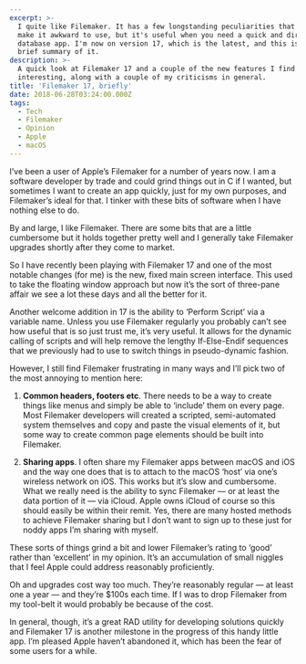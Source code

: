 ```yaml
---
excerpt: >-
  I quite like Filemaker. It has a few longstanding peculiarities that sometimes
  make it awkward to use, but it's useful when you need a quick and dirty
  database app. I'm now on version 17, which is the latest, and this is my very
  brief summary of it.
description: >-
  A quick look at Filemaker 17 and a couple of the new features I find most
  interesting, along with a couple of my criticisms in general.
title: 'Filemaker 17, briefly'
date: 2018-06-28T03:24:00.000Z
tags:
  - Tech
  - Filemaker
  - Opinion
  - Apple
  - macOS
---
```

I’ve been a user of Apple’s Filemaker for a number of years now. I am a software developer by trade and could grind things out in C if I wanted, but sometimes I want to create an app quickly, just for my own purposes, and Filemaker’s ideal for that. I tinker with these bits of software when I have nothing else to do.

By and large, I like Filemaker. There are some bits that are a little cumbersome but it holds together pretty well and I generally take Filemaker upgrades shortly after they come to market.

So I have recently been playing with Filemaker 17 and one of the most notable changes (for me) is the new, fixed main screen interface. This used to take the floating window approach but now it’s the sort of three-pane affair we see a lot these days and all the better for it.

Another welcome addition in 17 is the ability to ‘Perform Script’ via a variable name. Unless you use Filemaker regularly you probably can’t see how useful that is so just trust me, it’s very useful. It allows for the dynamic calling of scripts and will help remove the lengthy If-Else-Endif sequences that we previously had to use to switch things in pseudo-dynamic fashion.

However, I still find Filemaker frustrating in many ways and I’ll pick two of the most annoying to mention here:

1. **Common headers, footers etc**. There needs to be a way to create things like menus and simply be able to ‘include’ them on every page. Most Filemaker developers will created a scripted, semi-automated system themselves and copy and paste the visual elements of it, but some way to create common page elements should be built into Filemaker.

2. **Sharing apps**. I often share my Filemaker apps between macOS and iOS and the way one does that is to attach to the macOS ‘host’ via one’s wireless network on iOS. This works but it’s slow and cumbersome. What we really need is the ability to sync Filemaker — or at least the data portion of it — via iCloud. Apple owns iCloud of course so this should easily be within their remit. Yes, there are many hosted methods to achieve Filemaker sharing but I don’t want to sign up to these just for noddy apps I’m sharing with myself.

These sorts of things grind a bit and lower Filemaker’s rating to ‘good’ rather than ‘excellent’ in my opinion. It’s an accumulation of small niggles that I feel Apple could address reasonably proficiently.

Oh and upgrades cost way too much. They’re reasonably regular — at least one a year — and they’re $100s each time. If I was to drop Filemaker from my tool-belt it would probably be because of the cost.

In general, though, it’s a great RAD utility for developing solutions quickly and Filemaker 17 is another milestone in the progress of this handy little app. I’m pleased Apple haven’t abandoned it, which has been the fear of some users for a while.

